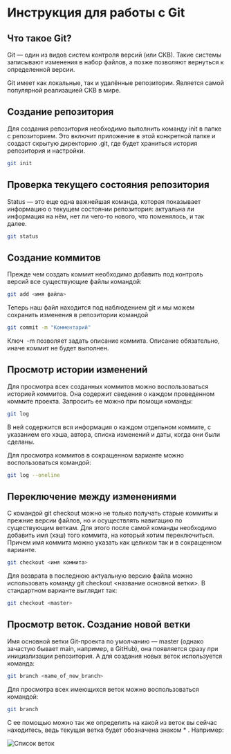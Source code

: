 # Инструкция для работы с Git

## Что такое Git?

Git — один из видов систем контроля версий (или СКВ). Такие системы записывают изменения в набор файлов, а позже позволяют вернуться к определенной версии. 

Git имеет как локальные, так и удалённые репозитории. Является самой популярной реализацией СКВ в мире.

## Создание репозитория

Для создания репозитория необходимо выполнить команду init в папке с репозиторием. Это включит приложение в этой конкретной папке и создаст скрытую директорию .git, где будет храниться история репозитория и настройки.
```sh
git init
```
## Проверка текущего состояния репозитория

Status — это еще одна важнейшая команда, которая показывает информацию о текущем состоянии репозитория: актуальна ли информация на нём, нет ли чего-то нового, что поменялось, и так далее.
```sh
git status
```
## Создание коммитов
Прежде чем создать коммит необходимо добавить под контроль версий все существующие файлы командой:
```sh
git add <имя файла>
```
Теперь наш файл находится под наблюдением git и мы можем сохранить изменения в репозитории
 командой 
 ```sh
git commit -m "Комментарий"
```
Ключ ​ -m позволяет задать описание коммита. Описание обязательно, иначе коммит не будет выполнен.
## Просмотр истории изменений
Для просмотра всех созданных коммитов можно воспользоваться историей коммитов. Она содержит сведения о каждом проведенном коммите проекта. Запросить ее можно при помощи команды:
```sh
git log
```
В ней содержится вся информация о каждом отдельном коммите, с указанием его хэша, автора, списка изменений и даты, когда они были сделаны.

Для просмотра коммитов в сокращенном варианте можно воспользоваться командой:
```sh
git log --oneline
```
## Переключение между изменениями
С командой git checkout можно не только получать старые коммиты и прежние версии файлов, но и осуществлять навигацию по существующим веткам. Для этого после самой команды необходимо добавить имя (хэш) того коммита, на который хотим переключиться. Причем имя коммита можно указать как целиком так и в сокращенном варианте.
```sh
git checkout <имя коммита>
```
Для возврата в последнюю актуальную версию файла можно использовать команду git checkout <название основной ветки>. В стандартном варианте выглядит так:
```sh
git checkout <master>
```
## Просмотр веток. Создание новой ветки
Имя основной ветки Git-проекта по умолчанию — master (однако зачастую бывает main, например, в GitHub), она появляется сразу при инициализации репозитория. А для создания новых веток используется команда:
```sh
git branch <name_of_new_branch>
```
Для просмотра всех имеющихся веток можно воспользоваться командой:
```sh
git branch 
```
С ее помощью можно так же определить на какой из веток вы сейчас находитесь, ведь текущая ветка будет обозначена знаком * . Например:

![Список веток](Ветки.jpg)